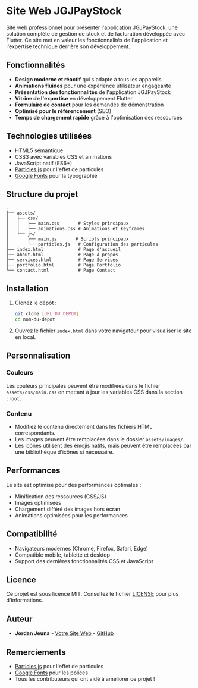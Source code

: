 # Site Web JGJPayStock

Site web professionnel pour présenter l'application JGJPayStock, une solution complète de gestion de stock et de facturation développée avec Flutter. Ce site met en valeur les fonctionnalités de l'application et l'expertise technique derrière son développement.

## Fonctionnalités

- **Design moderne et réactif** qui s'adapte à tous les appareils
- **Animations fluides** pour une expérience utilisateur engageante
- **Présentation des fonctionnalités** de l'application JGJPayStock
- **Vitrine de l'expertise** en développement Flutter
- **Formulaire de contact** pour les demandes de démonstration
- **Optimisé pour le référencement** (SEO)
- **Temps de chargement rapide** grâce à l'optimisation des ressources

## Technologies utilisées

- HTML5 sémantique
- CSS3 avec variables CSS et animations
- JavaScript natif (ES6+)
- [Particles.js](https://vincentgarreau.com/particles.js/) pour l'effet de particules
- [Google Fonts](https://fonts.google.com/) pour la typographie

## Structure du projet

```
.
├── assets/
│   ├── css/
│   │   ├── main.css       # Styles principaux
│   │   └── animations.css # Animations et keyframes
│   └── js/
│       ├── main.js       # Scripts principaux
│       └── particles.js   # Configuration des particules
├── index.html             # Page d'accueil
├── about.html             # Page À propos
├── services.html          # Page Services
├── portfolio.html         # Page Portfolio
└── contact.html           # Page Contact
```

## Installation

1. Clonez le dépôt :
   ```bash
   git clone [URL_DU_DEPOT]
   cd nom-du-depot
   ```

2. Ouvrez le fichier `index.html` dans votre navigateur pour visualiser le site en local.

## Personnalisation

### Couleurs
Les couleurs principales peuvent être modifiées dans le fichier `assets/css/main.css` en mettant à jour les variables CSS dans la section `:root`.

### Contenu
- Modifiez le contenu directement dans les fichiers HTML correspondants.
- Les images peuvent être remplacées dans le dossier `assets/images/`.
- Les icônes utilisent des émojis natifs, mais peuvent être remplacées par une bibliothèque d'icônes si nécessaire.

## Performances

Le site est optimisé pour des performances optimales :
- Minification des ressources (CSS/JS)
- Images optimisées
- Chargement différé des images hors écran
- Animations optimisées pour les performances

## Compatibilité

- Navigateurs modernes (Chrome, Firefox, Safari, Edge)
- Compatible mobile, tablette et desktop
- Support des dernières fonctionnalités CSS et JavaScript

## Licence

Ce projet est sous licence MIT. Consultez le fichier [LICENSE](LICENSE) pour plus d'informations.

## Auteur

- **Jordan Jeuna** - [Votre Site Web](https://votresite.com) - [GitHub](https://github.com/votrepseudo)

## Remerciements

- [Particles.js](https://vincentgarreau.com/particles.js/) pour l'effet de particules
- [Google Fonts](https://fonts.google.com/) pour les polices
- Tous les contributeurs qui ont aidé à améliorer ce projet !
